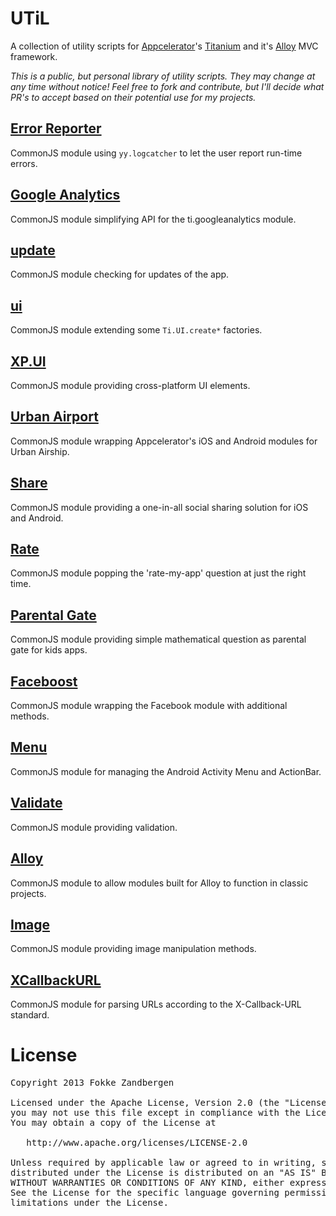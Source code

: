 # UTiL
A collection of utility scripts for [Appcelerator](http://www.appcelerator.com)'s [Titanium](http://www.appcelerator.com/platform) and it's [Alloy](http://projects.appcelerator.com/alloy/docs/Alloy-bootstrap/index.html) MVC framework.

*This is a public, but personal library of utility scripts. They may change at any time without notice! Feel free to fork and contribute, but I'll decide what PR's to accept based on their potential use for my projects.*

## [Error Reporter](https://github.com/FokkeZB/UTiL/tree/master/reporter)
CommonJS module using `yy.logcatcher` to let the user report run-time errors.

## [Google Analytics](https://github.com/FokkeZB/UTiL/tree/master/ga)
CommonJS module simplifying API for the ti.googleanalytics module.

## [update](https://github.com/FokkeZB/UTiL/tree/master/update)
CommonJS module checking for updates of the app.

## [ui](https://github.com/FokkeZB/UTiL/tree/master/ui)
CommonJS module extending some `Ti.UI.create*` factories.

## [XP.UI](https://github.com/FokkeZB/UTiL/tree/master/xp.ui)
CommonJS module providing cross-platform UI elements.

## [Urban Airport](https://github.com/FokkeZB/UTiL/tree/master/urbanairport)
CommonJS module wrapping Appcelerator's iOS and Android modules for Urban Airship.

## [Share](https://github.com/FokkeZB/UTiL/tree/master/share)
CommonJS module providing a one-in-all social sharing solution for iOS and Android.

## [Rate](https://github.com/FokkeZB/UTiL/tree/master/rate)
CommonJS module popping the 'rate-my-app' question at just the right time.

## [Parental Gate](https://github.com/FokkeZB/UTiL/tree/master/gate)
CommonJS module providing simple mathematical question as parental gate for kids apps.

## [Faceboost](https://github.com/FokkeZB/UTiL/tree/master/faceboost)
CommonJS module wrapping the Facebook module with additional methods.

## [Menu](https://github.com/FokkeZB/UTiL/tree/master/menu)
CommonJS module for managing the Android Activity Menu and ActionBar.

## [Validate](https://github.com/FokkeZB/UTiL/tree/master/validate)
CommonJS module providing validation.

## [Alloy](https://github.com/FokkeZB/UTiL/tree/master/alloy)
CommonJS module to allow modules built for Alloy to function in classic projects.

## [Image](https://github.com/FokkeZB/UTiL/tree/master/image)
CommonJS module providing image manipulation methods.

## [XCallbackURL](https://github.com/FokkeZB/UTiL/tree/master/XCallbackURL)
CommonJS module for parsing URLs according to the X-Callback-URL standard.

# License

<pre>
Copyright 2013 Fokke Zandbergen

Licensed under the Apache License, Version 2.0 (the "License");
you may not use this file except in compliance with the License.
You may obtain a copy of the License at

   http://www.apache.org/licenses/LICENSE-2.0

Unless required by applicable law or agreed to in writing, software
distributed under the License is distributed on an "AS IS" BASIS,
WITHOUT WARRANTIES OR CONDITIONS OF ANY KIND, either express or implied.
See the License for the specific language governing permissions and
limitations under the License.
</pre>
